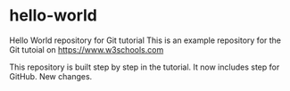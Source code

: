 # hello-world
Hello World repository for Git tutorial
This is an example repository for the Git tutoial on https://www.w3schools.com

This repository is built step by step in the tutorial.
It now includes step for GitHub. 
New changes.
